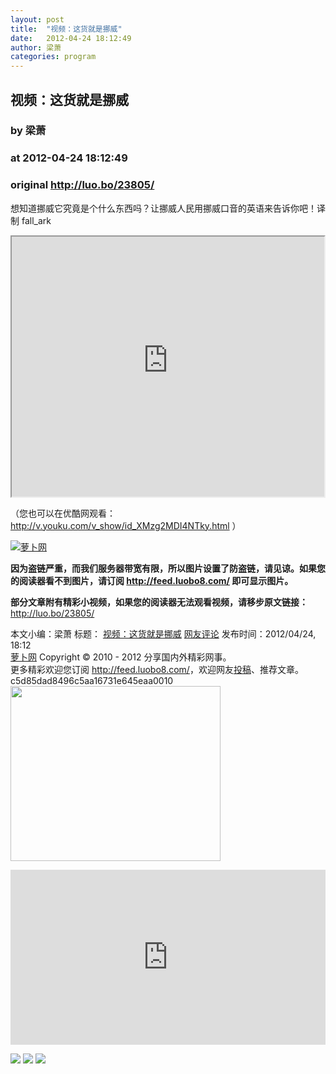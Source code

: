 ```yaml
---
layout: post
title:  "视频：这货就是挪威"
date:   2012-04-24 18:12:49
author: 梁萧
categories: program
---
```


## 视频：这货就是挪威
### by 梁萧
### at 2012-04-24 18:12:49
### original <http://luo.bo/23805/>

<p>想知道挪威它究竟是个什么东西吗？让挪威人民用挪威口音的英语来告诉你吧！译制 fall_ark</p><div><iframe src="http://reader.googleusercontent.com/reader/embediframe?src=http://player.youku.com/player.php/sid/XMzg2MDI4NTky/v.swf&amp;width=500&amp;height=416" width="500" height="416"></iframe></div><p>（您也可以在优酷网观看： <a href="http://v.youku.com/v_show/id_XMzg2MDI4NTky.html" rel="nofollow">http://v.youku.com/v_show/id_XMzg2MDI4NTky.html</a> ）</p><p><span></span></p><p><a title="萝卜网" href="http://dulei.si/files/2012/04/24/42a0e188f5033bc65bf8d78622277c4e.1.jpg"><img src="http://dulei.si/files/2012/04/24/42a0e188f5033bc65bf8d78622277c4e.1.jpg" alt="萝卜网" title="萝卜网" border="0"></a></p><p><strong>因为盗链严重，而我们服务器带宽有限，所以图片设置了防盗链，请见谅。如果您的阅读器看不到图片，请订阅 <a href="http://feed.luobo8.com/">http://feed.luobo8.com/</a> 即可显示图片。</strong></p><p><strong>部分文章附有精彩小视频，如果您的阅读器无法观看视频，请移步原文链接：</strong> <a href="http://luo.bo/23805/" title="视频：这货就是挪威">http://luo.bo/23805/</a></p> 本文小编：梁萧 标题： <a href="http://luo.bo/23805/" title="视频：这货就是挪威">视频：这货就是挪威</a> <a href="http://luo.bo/23805/#comments" title="to the comments">网友评论</a> 发布时间：2012/04/24, 18:12 <br> <a href="http://luo.bo/" title="萝卜网 - 人人都是艺术家">萝卜网</a> Copyright © 2010 - 2012 分享国内外精彩网事。<br> 更多精彩欢迎您订阅 <a href="http://feed.luobo8.com/">http://feed.luobo8.com/</a>，欢迎网友<a href="http://luo.bo/delivery/">投稿</a>、推荐文章。<br> c5d85dad8496c5aa16731e645eaa0010<br><a href="http://s.click.taobao.com/t_9?p=mm_11009023_2276368_9074249&amp;l=http%3A%2F%2Fmall.taobao.com%2F&amp;eventid=101766"><img src="http://a.tbcdn.cn/apps/med/www/images/pub/tmall/336x280.jpg" width="336px" height="280px" border="0"></a><br><p><iframe src="http://feedads.g.doubleclick.net/~ah/f/7sv1ooo89v8jfelhdjk8plpa64/300/250?ca=1&amp;fh=280#http%3A%2F%2Fluo.bo%2F23805%2F" width="100%" height="280" frameborder="0" scrolling="no" marginwidth="0" marginheight="0"></iframe></p><div>
<a href="http://feeds.feedburner.com/~ff/tamd?a=uGOr3KQ-E30:RH2yPBJdJus:yIl2AUoC8zA"><img src="http://feeds.feedburner.com/~ff/tamd?d=yIl2AUoC8zA" border="0"></a> <a href="http://feeds.feedburner.com/~ff/tamd?a=uGOr3KQ-E30:RH2yPBJdJus:qj6IDK7rITs"><img src="http://feeds.feedburner.com/~ff/tamd?d=qj6IDK7rITs" border="0"></a> <a href="http://feeds.feedburner.com/~ff/tamd?a=uGOr3KQ-E30:RH2yPBJdJus:-BTjWOF_DHI"><img src="http://feeds.feedburner.com/~ff/tamd?i=uGOr3KQ-E30:RH2yPBJdJus:-BTjWOF_DHI" border="0"></a>
</div>
